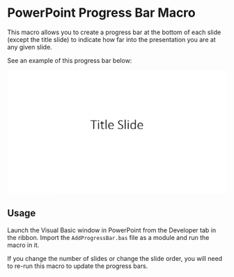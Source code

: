 # PowerPoint Progress Bar Macro

This macro allows you to create a progress bar at the bottom of each slide (except the title slide) to indicate how far into the presentation you are at any given slide.

See an example of this progress bar below:

![PowerPoint Progress Bar Demo](/img/demo.gif?raw=true)

## Usage

Launch the Visual Basic window in PowerPoint from the Developer tab in the ribbon. Import the `AddProgressBar.bas` file as a module and run the macro in it.

If you change the number of slides or change the slide order, you will need to re-run this macro to update the progress bars.
